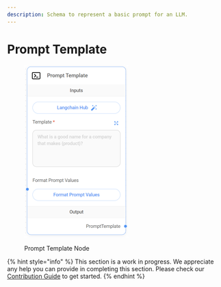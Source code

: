 ```yaml
---
description: Schema to represent a basic prompt for an LLM.
---
```


# Prompt Template

<figure><img src="../../../.gitbook/assets/image--2---1---1---1---1---1---1---1---1---1---1---1-.png" alt="" width="243"><figcaption><p>Prompt Template Node</p></figcaption></figure>

{% hint style="info" %}
This section is a work in progress. We appreciate any help you can provide in completing this section. Please check our [Contribution Guide](../../../contributing/) to get started.
{% endhint %}
